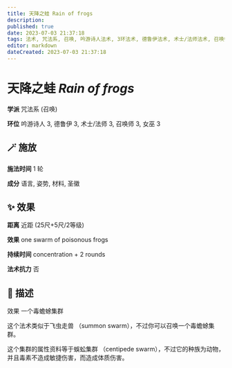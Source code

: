 ```yaml
---
title: 天降之蛙 Rain of frogs
description: 
published: true
date: 2023-07-03 21:37:18
tags: 法术, 咒法系, 召唤, 吟游诗人法术, 3环法术, 德鲁伊法术, 术士/法师法术, 召唤师法术, 女巫法术
editor: markdown
dateCreated: 2023-07-03 21:37:18
---
```


# **天降之蛙** *Rain of frogs*

**学派** 咒法系 (召唤) 

**环位** 吟游诗人 3, 德鲁伊 3, 术士/法师 3, 召唤师 3, 女巫 3

## 🪄 施放

**施法时间** 1 轮

**成分** 语言, 姿势, 材料, 圣徽

## ✨ 效果  

**距离** 近距 (25尺+5尺/2等级) 

**效果** one swarm of poisonous frogs 

**持续时间** concentration + 2 rounds 

**法术抗力** 否

## 📖 描述

效果          一个毒蟾蜍集群

这个法术类似于飞虫走兽 （summon swarm），不过你可以召唤一个毒蟾蜍集群。

这个集群的属性资料等于蜈蚣集群 （centipede swarm），不过它的种族为动物，并且毒素不造成敏捷伤害，而造成体质伤害。
    